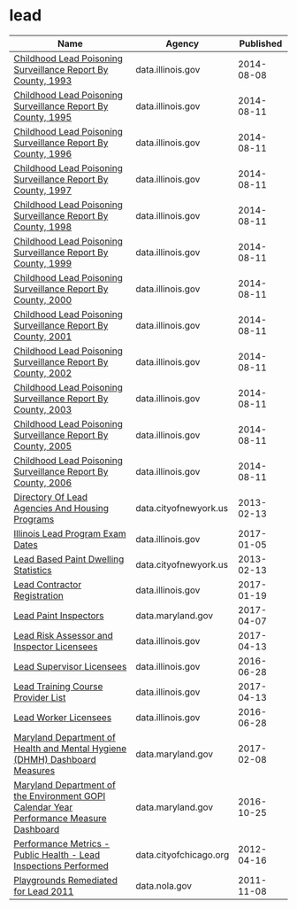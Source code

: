 # lead

Name | Agency | Published
---- | ---- | ---------
[Childhood Lead Poisoning Surveillance Report By County, 1993](../socrata/uv4i-3vjj.md) | data.illinois.gov | 2014-08-08
[Childhood Lead Poisoning Surveillance Report By County, 1995](../socrata/dbhr-k9az.md) | data.illinois.gov | 2014-08-11
[Childhood Lead Poisoning Surveillance Report By County, 1996](../socrata/3bh3-buby.md) | data.illinois.gov | 2014-08-11
[Childhood Lead Poisoning Surveillance Report By County, 1997](../socrata/49a7-bxui.md) | data.illinois.gov | 2014-08-11
[Childhood Lead Poisoning Surveillance Report By County, 1998](../socrata/59z9-v5dm.md) | data.illinois.gov | 2014-08-11
[Childhood Lead Poisoning Surveillance Report By County, 1999](../socrata/efei-wcw7.md) | data.illinois.gov | 2014-08-11
[Childhood Lead Poisoning Surveillance Report By County, 2000](../socrata/2gd6-gdgp.md) | data.illinois.gov | 2014-08-11
[Childhood Lead Poisoning Surveillance Report By County, 2001](../socrata/y6me-irr4.md) | data.illinois.gov | 2014-08-11
[Childhood Lead Poisoning Surveillance Report By County, 2002](../socrata/263f-wyus.md) | data.illinois.gov | 2014-08-11
[Childhood Lead Poisoning Surveillance Report By County, 2003](../socrata/wb36-dzf6.md) | data.illinois.gov | 2014-08-11
[Childhood Lead Poisoning Surveillance Report By County, 2005](../socrata/2myf-3pnn.md) | data.illinois.gov | 2014-08-11
[Childhood Lead Poisoning Surveillance Report By County, 2006](../socrata/qqhr-nmt6.md) | data.illinois.gov | 2014-08-11
[Directory Of Lead Agencies And Housing Programs](../socrata/b3qc-c6fh.md) | data.cityofnewyork.us | 2013-02-13
[Illinois Lead Program Exam Dates](../socrata/r5m6-7upm.md) | data.illinois.gov | 2017-01-05
[Lead Based Paint Dwelling Statistics](../socrata/azyf-k3d6.md) | data.cityofnewyork.us | 2013-02-13
[Lead Contractor Registration](../socrata/6yb4-x577.md) | data.illinois.gov | 2017-01-19
[Lead Paint Inspectors](../socrata/djk4-5e3j.md) | data.maryland.gov | 2017-04-07
[Lead Risk Assessor and Inspector Licensees](../socrata/5ydm-i7nd.md) | data.illinois.gov | 2017-04-13
[Lead Supervisor Licensees](../socrata/anwm-88cx.md) | data.illinois.gov | 2016-06-28
[Lead Training Course Provider List](../socrata/wwdj-394b.md) | data.illinois.gov | 2017-04-13
[Lead Worker Licensees](../socrata/h8zn-siyd.md) | data.illinois.gov | 2016-06-28
[Maryland Department of Health and Mental Hygiene (DHMH) Dashboard Measures](../socrata/iyvb-gsn5.md) | data.maryland.gov | 2017-02-08
[Maryland Department of the Environment GOPI Calendar Year Performance Measure Dashboard](../socrata/qegv-e8qs.md) | data.maryland.gov | 2016-10-25
[Performance Metrics - Public Health - Lead Inspections Performed](../socrata/3mg2-a24n.md) | data.cityofchicago.org | 2012-04-16
[Playgrounds Remediated for Lead 2011](../socrata/65t6-gi32.md) | data.nola.gov | 2011-11-08

